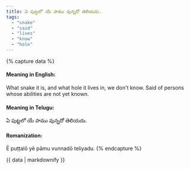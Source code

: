 ```yaml
---
title: ఏ పుట్టలో యే పాము వున్నదో తెలియదు.
tags:
  - "snake"
  - "said"
  - "lives"
  - "know"
  - "hole"
---
```


{% capture data %}
#### Meaning in English:
What snake it is, and what hole it lives in, we don't know.
Said of persons whose abilities are not yet known.

#### Meaning in Telugu:
ఏ పుట్టలో యే పాము వున్నదో తెలియదు.

#### Romanization:
Ē puṭṭalō yē pāmu vunnadō teliyadu.
{% endcapture %}

{{ data | markdownify }}

